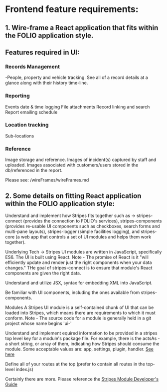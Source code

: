 
# Frontend feature requirements:

## 1. Wire-frame a React application that fits within the FOLIO application style. 

## Features required in UI:
### Records Management
-People, property and vehicle tracking. See all of a record details
at a glance along with their history time-line. 

### Reporting
Events date & time logging
File attachments
Record linking and search
Report emailing schedule

### Location tracking
Sub-locations

### Reference
Image storage and reference. Images of incident(s) captured by staff and uploaded. Images associated with customers/users stored in the db/referenced in the report. 

Please see: 
/wireFrames/wireFrames.md

## 2. Some details on fitting React application within the FOLIO application style:

Understand and implement how Stripes fits together such as -> stripes-connect (provides the connection to FOLIO's services), stripes-components (provides re-usable UI components such as checkboxes, search forms and multi-pane layouts), stripes-logger (simple facilities logging), and stripes-core (a web app that controls a set of UI modules and helps them work together). 


Underlying Tech -> Stripes UI modules are written in JavaScript, specifically ES6. The UI is built using React. Note - The promise of React is it "will efficiently update and render just the right components when your data changes." THe goal of stripes-connect is to ensure that module's React components are given the right data. 


Understand and utilize JSX, syntax for embedding XML into JavaScript. 

Be familiar with UI components, including the ones available from stripes-components. 

Modules
A Stripes UI module is a self-contained chunk of UI that can be loaded into Stripes, which means there are requirements to which it must conform. 
Note - The source code for a module is generally held in a git project whose name begins 'ui-'


Understand and implement equired information to be provided in a stripes top level key for a module's package file. For example, there is the actsAs - a short string, or array of them, indicating how Stripes should consume the module. Some acceptable values are: app, settings, plugin, handler. 
[See here](https://github.com/folio-org/stripes/blob/master/doc/dev-guide.md#modules)


Define all of your routes at the top (prefer to contain all routes in the top-level index.js) 

Certainly there are more. 
Please reference the [Stripes Module Developer's Guide](https://github.com/folio-org/stripes/blob/master/doc/dev-guide.md#modules)